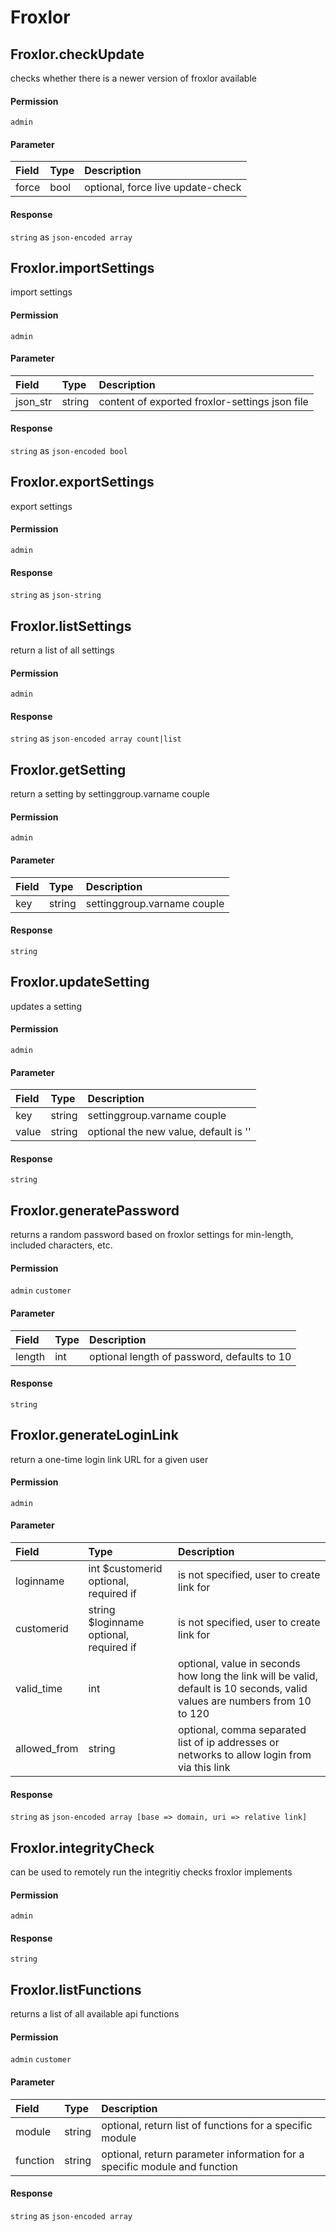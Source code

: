 # Froxlor

## Froxlor.checkUpdate

checks whether there is a newer version of froxlor available

#### Permission

`admin`

#### Parameter

| Field | Type | Description |
| :--- | :--- | :--- |
| force | bool | optional, force live update-check |

#### Response

`string` as `json-encoded array`

## Froxlor.importSettings

import settings

#### Permission

`admin`

#### Parameter

| Field | Type | Description |
| :--- | :--- | :--- |
| json_str | string | content of exported froxlor-settings json file |

#### Response

`string` as `json-encoded bool`

## Froxlor.exportSettings

export settings

#### Permission

`admin`

#### Response

`string` as `json-string`

## Froxlor.listSettings

return a list of all settings

#### Permission

`admin`

#### Response

`string` as `json-encoded array count|list`

## Froxlor.getSetting

return a setting by settinggroup.varname couple

#### Permission

`admin`

#### Parameter

| Field | Type | Description |
| :--- | :--- | :--- |
| key | string | settinggroup.varname couple |

#### Response

`string`

## Froxlor.updateSetting

updates a setting

#### Permission

`admin`

#### Parameter

| Field | Type | Description |
| :--- | :--- | :--- |
| key | string | settinggroup.varname couple |
| value | string | optional the new value, default is '' |

#### Response

`string`

## Froxlor.generatePassword

returns a random password based on froxlor settings for min-length, included characters, etc.

#### Permission

`admin` `customer`

#### Parameter

| Field | Type | Description |
| :--- | :--- | :--- |
| length | int | optional length of password, defaults to 10 |

#### Response

`string`

## Froxlor.generateLoginLink

return a one-time login link URL for a given user

#### Permission

`admin`

#### Parameter

| Field | Type | Description |
| :--- | :--- | :--- |
| loginname | int $customerid optional, required if | is not specified, user to create link for |
| customerid | string $loginname optional, required if | is not specified, user to create link for |
| valid_time | int | optional, value in seconds how long the link will be valid, default is 10 seconds, valid values are numbers from 10 to 120 |
| allowed_from | string | optional, comma separated list of ip addresses or networks to allow login from via this link |

#### Response

`string` as `json-encoded array [base => domain, uri => relative link]`

## Froxlor.integrityCheck

can be used to remotely run the integritiy checks froxlor implements

#### Permission

`admin`

#### Response

`string`

## Froxlor.listFunctions

returns a list of all available api functions

#### Permission

`admin` `customer`

#### Parameter

| Field | Type | Description |
| :--- | :--- | :--- |
| module | string | optional, return list of functions for a specific module |
| function | string | optional, return parameter information for a specific module and function |

#### Response

`string` as `json-encoded array`